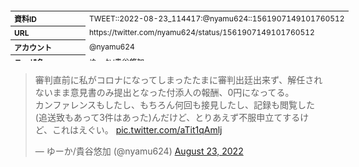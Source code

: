 <table style="font-size: 9pt; width: 610px; margin-bottom: 20px; height: 80px;">
<tbody>
    <tr>
        <th align=left>資料ID</th>
        <td align=left>TWEET::2022-08-23_114417:@nyamu624::1561907149101760512</td>
    </tr>
    <tr>
        <th align=left>URL</th>
        <td align=left>https://twitter.com/nyamu624/status/1561907149101760512</td>
    </tr>
    <tr>
        <th align=left>アカウント</th>
        <td align=left>@nyamu624</td>
    </tr>
    <tr>
        <th align=left>ユーザ名</th>
        <td align=left>ゆーか/貴谷悠加</td>
    </tr>
    <tr>
        <th align=left>ツイートの記録日時</th>
        <td align=left>created_at 2022-08-24_2344</td>
    </tr>
</tbody>
</table>
<blockquote class="twitter-tweet" data-width="450"  data-lang="ja"><p lang="ja" dir="ltr">審判直前に私がコロナになってしまったたまに審判出廷出来ず、解任されないまま意見書のみ提出となった付添人の報酬、0円になってる。<br>カンファレンスもしたし、もちろん何回も接見したし、記録も閲覧した(追送致もあって3件はあった)んだけど、とりあえず不服申立てするけど、これはえぐい。 <a href="https://t.co/aTit1qAmlj">pic.twitter.com/aTit1qAmlj</a></p>&mdash; ゆーか/貴谷悠加 (@nyamu624) <a href="https://twitter.com/nyamu624/status/1561907149101760512?ref_src=twsrc%5Etfw">August 23, 2022</a></blockquote>
<script async src="https://platform.twitter.com/widgets.js" charset="utf-8"></script>



